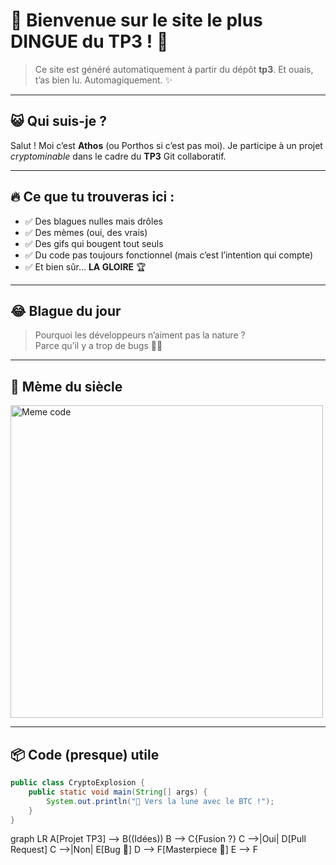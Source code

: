 # 🎉 Bienvenue sur le site le plus DINGUE du TP3 ! 🥳

> Ce site est généré automatiquement à partir du dépôt **tp3**. Et ouais, t’as bien lu. Automagiquement. ✨

---

## 😺 Qui suis-je ?

Salut ! Moi c’est **Athos** (ou Porthos si c’est pas moi). Je participe à un projet *cryptominable* dans le cadre du **TP3** Git collaboratif.

---

## 🔥 Ce que tu trouveras ici :

- ✅ Des blagues nulles mais drôles  
- ✅ Des mèmes (oui, des vrais)  
- ✅ Des gifs qui bougent tout seuls  
- ✅ Du code pas toujours fonctionnel (mais c’est l’intention qui compte)  
- ✅ Et bien sûr… **LA GLOIRE** 🏆

---

## 😂 Blague du jour

> Pourquoi les développeurs n’aiment pas la nature ?  
> Parce qu’il y a trop de bugs 🐛🌲

---

## 📸 Mème du siècle

<img src="[https://i.imgflip.com/6zws1p.jpg](https://ih1.redbubble.net/image.1684651627.5213/fpp,small,lustre,wall_texture,product,750x1000.jpg)" alt="Meme code" width="500"/>

---

## 📦 Code (presque) utile

```java
public class CryptoExplosion {
    public static void main(String[] args) {
        System.out.println("🚀 Vers la lune avec le BTC !");
    }
}
```


graph LR
A[Projet TP3] --> B((Idées))
B --> C{Fusion ?}
C -->|Oui| D[Pull Request]
C -->|Non| E[Bug 🐞]
D --> F[Masterpiece 💎]
E --> F
